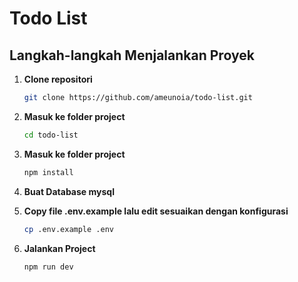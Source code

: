 # Todo List

## Langkah-langkah Menjalankan Proyek

1. **Clone repositori**

   ```bash
   git clone https://github.com/ameunoia/todo-list.git
   ```

2. **Masuk ke folder project**

   ```bash
   cd todo-list
   ```

3. **Masuk ke folder project**

   ```bash
   npm install
   ```

4. **Buat Database mysql**

5. **Copy file .env.example lalu edit sesuaikan dengan konfigurasi**

   ```bash
   cp .env.example .env
   ```

6. **Jalankan Project**
   ```bash
   npm run dev
   ```
